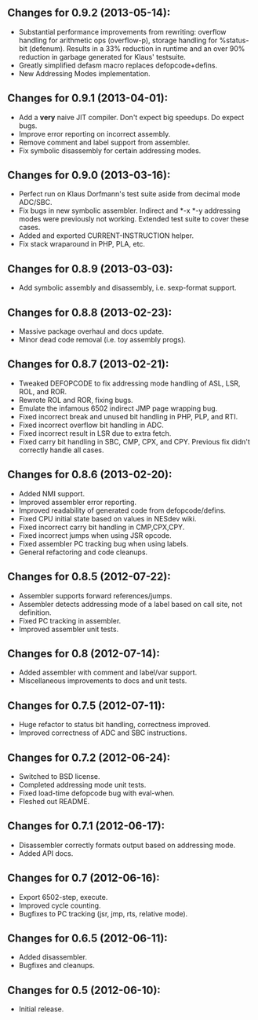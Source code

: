 ## Changes for 0.9.2 (2013-05-14):

* Substantial performance improvements from rewriting:
  overflow handling for arithmetic ops (overflow-p),
  storage handling for %status-bit (defenum).
  Results in a 33% reduction in runtime and an over 90%
  reduction in garbage generated for Klaus' testsuite.
* Greatly simplified defasm macro replaces defopcode+defins.
* New Addressing Modes implementation.

## Changes for 0.9.1 (2013-04-01):

* Add a **very** naive JIT compiler. Don't expect big speedups. Do expect bugs.
* Improve error reporting on incorrect assembly.
* Remove comment and label support from assembler.
* Fix symbolic disassembly for certain addressing modes.

## Changes for 0.9.0 (2013-03-16):

* Perfect run on Klaus Dorfmann's test suite aside from decimal mode ADC/SBC.
* Fix bugs in new symbolic assembler. Indirect and *-x *-y addressing modes
  were previously not working. Extended test suite to cover these cases.
* Added and exported CURRENT-INSTRUCTION helper.
* Fix stack wraparound in PHP, PLA, etc.

## Changes for 0.8.9 (2013-03-03):

* Add symbolic assembly and disassembly, i.e. sexp-format support.

## Changes for 0.8.8 (2013-02-23):

* Massive package overhaul and docs update.
* Minor dead code removal (i.e. toy assembly progs).

## Changes for 0.8.7 (2013-02-21):

* Tweaked DEFOPCODE to fix addressing mode handling of ASL, LSR, ROL, and ROR.
* Rewrote ROL and ROR, fixing bugs.
* Emulate the infamous 6502 indirect JMP page wrapping bug.
* Fixed incorrect break and unused bit handling in PHP, PLP, and RTI.
* Fixed incorrect overflow bit handling in ADC.
* Fixed incorrect result in LSR due to extra fetch.
* Fixed carry bit handling in SBC, CMP, CPX, and CPY. Previous fix didn't correctly handle all cases.

## Changes for 0.8.6 (2013-02-20):

* Added NMI support.
* Improved assembler error reporting.
* Improved readability of generated code from defopcode/defins.
* Fixed CPU initial state based on values in NESdev wiki.
* Fixed incorrect carry bit handling in CMP,CPX,CPY.
* Fixed incorrect jumps when using JSR opcode.
* Fixed assembler PC tracking bug when using labels.
* General refactoring and code cleanups.

## Changes for 0.8.5 (2012-07-22):

* Assembler supports forward references/jumps.
* Assembler detects addressing mode of a label based on call site, not definition.
* Fixed PC tracking in assembler.
* Improved assembler unit tests.

## Changes for 0.8 (2012-07-14):

* Added assembler with comment and label/var support.
* Miscellaneous improvements to docs and unit tests.

## Changes for 0.7.5 (2012-07-11):

* Huge refactor to status bit handling, correctness improved.
* Improved correctness of ADC and SBC instructions.

## Changes for 0.7.2 (2012-06-24):

* Switched to BSD license.
* Completed addressing mode unit tests.
* Fixed load-time defopcode bug with eval-when.
* Fleshed out README.

## Changes for 0.7.1 (2012-06-17):

* Disassembler correctly formats output based on addressing mode.
* Added API docs.

## Changes for 0.7 (2012-06-16):

* Export 6502-step, execute.
* Improved cycle counting.
* Bugfixes to PC tracking (jsr, jmp, rts, relative mode).

## Changes for 0.6.5 (2012-06-11):

* Added disassembler.
* Bugfixes and cleanups.

## Changes for 0.5 (2012-06-10):

* Initial release.
